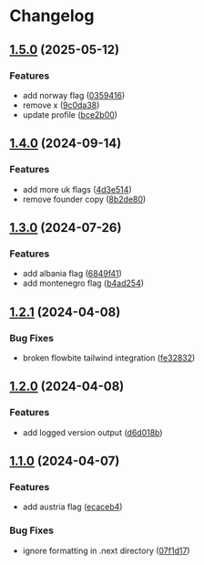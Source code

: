 # Changelog

## [1.5.0](https://github.com/philostler/philostler.com/compare/www-1.4.0...www-1.5.0) (2025-05-12)


### Features

* add norway flag ([0359416](https://github.com/philostler/philostler.com/commit/03594166240b461ba5e9a597e3eab6c736fcf29c))
* remove x ([9c0da38](https://github.com/philostler/philostler.com/commit/9c0da384e01230bf83811c0aa0711b8c357645b4))
* update profile ([bce2b00](https://github.com/philostler/philostler.com/commit/bce2b00e6239e2d965f597061c2dff497bc1882c))

## [1.4.0](https://github.com/philostler/philostler.com/compare/www-1.3.0...www-1.4.0) (2024-09-14)


### Features

* add more uk flags ([4d3e514](https://github.com/philostler/philostler.com/commit/4d3e514f14b9a64fd6d59a4c52f411d9c6534396))
* remove founder copy ([8b2de80](https://github.com/philostler/philostler.com/commit/8b2de8067f6908a43ff12e84b3ed03f15512a33d))

## [1.3.0](https://github.com/philostler/philostler.com/compare/www-1.2.1...www-1.3.0) (2024-07-26)


### Features

* add albania flag ([6849f41](https://github.com/philostler/philostler.com/commit/6849f41c9010afc666a2999e2c16148f586f14bc))
* add montenegro flag ([b4ad254](https://github.com/philostler/philostler.com/commit/b4ad254d926edaf2cf35476284d74a1d7dad8f99))

## [1.2.1](https://github.com/philostler/philostler.com/compare/www-1.2.0...www-1.2.1) (2024-04-08)


### Bug Fixes

* broken flowbite tailwind integration ([fe32832](https://github.com/philostler/philostler.com/commit/fe328321441a7593829b8d543b66dd34399fe8c1))

## [1.2.0](https://github.com/philostler/philostler.com/compare/www-1.1.0...www-1.2.0) (2024-04-08)


### Features

* add logged version output ([d6d018b](https://github.com/philostler/philostler.com/commit/d6d018badb31eb6975a05464b0cc5b96fc6c24be))

## [1.1.0](https://github.com/philostler/philostler.com/compare/www-v1.0.0...www-1.1.0) (2024-04-07)


### Features

* add austria flag ([ecaceb4](https://github.com/philostler/philostler.com/commit/ecaceb4b05f6a75509a541b5558f8231126df905))


### Bug Fixes

* ignore formatting in .next directory ([07f1d17](https://github.com/philostler/philostler.com/commit/07f1d174e86ff2917d432ccf6d35379afbe49402))
